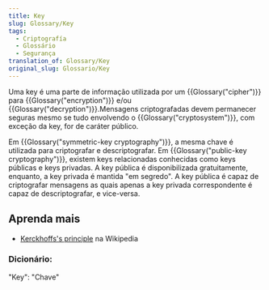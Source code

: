 ```yaml
---
title: Key
slug: Glossary/Key
tags:
  - Criptografía
  - Glossário
  - Segurança
translation_of: Glossary/Key
original_slug: Glossario/Key
---
```

Uma key é uma parte de informação utilizada por um {{Glossary("cipher")}} para {{Glossary("encryption")}} e/ou {{Glossary("decryption")}}.Mensagens criptografadas devem permanecer seguras mesmo se tudo envolvendo o {{Glossary("cryptosystem")}}, com exceção da key, for de caráter público.

Em {{Glossary("symmetric-key cryptography")}}, a mesma chave é utilizada para criptografar e descriptografar. Em {{Glossary("public-key cryptography")}}, existem keys relacionadas conhecidas como keys públicas e keys privadas. A key pública é disponibilizada gratuitamente, enquanto, a key privada é mantida "em segredo". A key pública é capaz de criptografar mensagens as quais apenas a key privada correspondente é capaz de descriptografar, e vice-versa.

## Aprenda mais

- [Kerckhoffs's principle](https://en.wikipedia.org/wiki/Kerckhoffs%27s_principle) na Wikipedia

### Dicionário:

"Key": "Chave"
